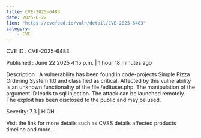 ```yaml
---
title: CVE-2025-6483
date: 2025-6-22
lien: "https://cvefeed.io/vuln/detail/CVE-2025-6483"
category:
    - CVE
---
```


CVE ID : CVE-2025-6483

Published :  June 22
2025
4:15 p.m. | 1 hour
18 minutes ago

Description : A vulnerability has been found in code-projects Simple Pizza Ordering System 1.0 and classified as critical. Affected by this vulnerability is an unknown functionality of the file /edituser.php. The manipulation of the argument ID leads to sql injection. The attack can be launched remotely. The exploit has been disclosed to the public and may be used.

Severity: 7.3 | HIGH

Visit the link for more details
such as CVSS details
affected products
timeline
and more...
